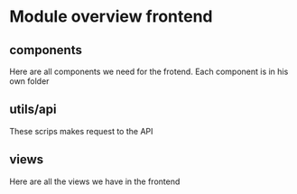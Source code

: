 # Module overview frontend

## components

Here are all components we need for the frotend. Each component is in his own folder

## utils/api

These scrips makes request to the API

## views

Here are all the views we have in the frontend
